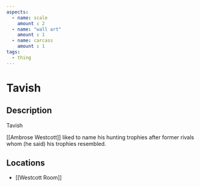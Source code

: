 ```yaml
---
aspects: 
  - name: scale
    amount : 2
  - name: "wall art"
    amount : 1
  - name: carcass
    amount : 1
tags:
  - thing
---
```


# Tavish

## Description
Tavish

[[Ambrose Westcott]] liked to name his hunting trophies after former rivals whom (he said) his trophies resembled.
## Locations
- [[Westcott Room]]
